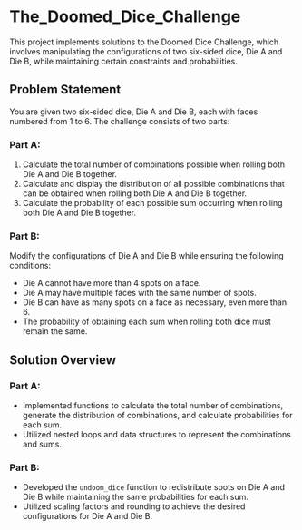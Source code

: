 # The_Doomed_Dice_Challenge

This project implements solutions to the Doomed Dice Challenge, which involves manipulating the configurations of two six-sided dice, Die A and Die B, while maintaining certain constraints and probabilities.

## Problem Statement

You are given two six-sided dice, Die A and Die B, each with faces numbered from 1 to 6. The challenge consists of two parts:

### Part A:
1. Calculate the total number of combinations possible when rolling both Die A and Die B together.
2. Calculate and display the distribution of all possible combinations that can be obtained when rolling both Die A and Die B together.
3. Calculate the probability of each possible sum occurring when rolling both Die A and Die B together.

### Part B:
Modify the configurations of Die A and Die B while ensuring the following conditions:
- Die A cannot have more than 4 spots on a face.
- Die A may have multiple faces with the same number of spots.
- Die B can have as many spots on a face as necessary, even more than 6.
- The probability of obtaining each sum when rolling both dice must remain the same.

## Solution Overview

### Part A:
- Implemented functions to calculate the total number of combinations, generate the distribution of combinations, and calculate probabilities for each sum.
- Utilized nested loops and data structures to represent the combinations and sums.

### Part B:
- Developed the `undoom_dice` function to redistribute spots on Die A and Die B while maintaining the same probabilities for each sum.
- Utilized scaling factors and rounding to achieve the desired configurations for Die A and Die B.

